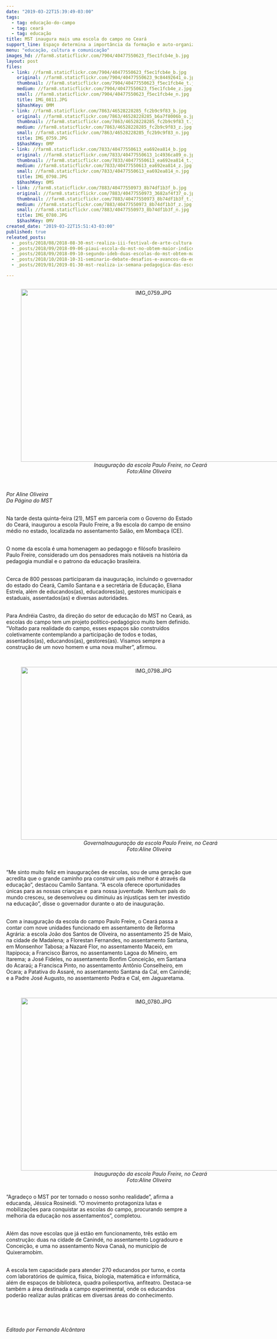 ```yaml
---
date: "2019-03-22T15:39:49-03:00"
tags:
  - tag: educação-do-campo
  - tag: ceará
  - tag: educação
title: MST inaugura mais uma escola do campo no Ceará
support_line: Espaço determina a importância da formação e auto-organização no campo
menu: "educação, cultura e comunicação"
images_hd: //farm8.staticflickr.com/7904/40477550623_f5ec1fcb4e_b.jpg
layout: post
files:
  - link: //farm8.staticflickr.com/7904/40477550623_f5ec1fcb4e_b.jpg
    original: //farm8.staticflickr.com/7904/40477550623_9c84492641_o.jpg
    thumbnail: //farm8.staticflickr.com/7904/40477550623_f5ec1fcb4e_t.jpg
    medium: //farm8.staticflickr.com/7904/40477550623_f5ec1fcb4e_z.jpg
    small: //farm8.staticflickr.com/7904/40477550623_f5ec1fcb4e_n.jpg
    title: IMG_0811.JPG
    $$hashKey: 0MM
  - link: //farm8.staticflickr.com/7863/46528228285_fc2b9c9f83_b.jpg
    original: //farm8.staticflickr.com/7863/46528228285_b6a7f8006b_o.jpg
    thumbnail: //farm8.staticflickr.com/7863/46528228285_fc2b9c9f83_t.jpg
    medium: //farm8.staticflickr.com/7863/46528228285_fc2b9c9f83_z.jpg
    small: //farm8.staticflickr.com/7863/46528228285_fc2b9c9f83_n.jpg
    title: IMG_0759.JPG
    $$hashKey: 0MP
  - link: //farm8.staticflickr.com/7833/40477550613_ea692ea814_b.jpg
    original: //farm8.staticflickr.com/7833/40477550613_1c4936ca89_o.jpg
    thumbnail: //farm8.staticflickr.com/7833/40477550613_ea692ea814_t.jpg
    medium: //farm8.staticflickr.com/7833/40477550613_ea692ea814_z.jpg
    small: //farm8.staticflickr.com/7833/40477550613_ea692ea814_n.jpg
    title: IMG_0798.JPG
    $$hashKey: 0MS
  - link: //farm8.staticflickr.com/7883/40477550973_8b74df1b3f_b.jpg
    original: //farm8.staticflickr.com/7883/40477550973_3682af4f37_o.jpg
    thumbnail: //farm8.staticflickr.com/7883/40477550973_8b74df1b3f_t.jpg
    medium: //farm8.staticflickr.com/7883/40477550973_8b74df1b3f_z.jpg
    small: //farm8.staticflickr.com/7883/40477550973_8b74df1b3f_n.jpg
    title: IMG_0780.JPG
    $$hashKey: 0MV
created_date: "2019-03-22T15:51:43-03:00"
published: true
releated_posts:
  - _posts/2018/08/2018-08-30-mst-realiza-iii-festival-de-arte-cultura-das-escolas-do-campo.md
  - _posts/2018/09/2018-09-06-piaui-escola-do-mst-no-obtem-maior-indice-do-municipio-no-ideb.md
  - _posts/2018/09/2018-09-10-segundo-ideb-duas-escolas-do-mst-obtem-maiores-indices-na-educacao-basica.md
  - _posts/2018/10/2018-10-31-seminario-debate-desafios-e-avancos-da-educacao-do-campo-na-paraiba.md
  - _posts/2019/01/2019-01-30-mst-realiza-ix-semana-pedagogica-das-escolas-do-campo-no-ce.md

---
```

<div style="text-align:center">
<figure class="image" style="display:inline-block"><img alt="IMG_0759.JPG" height="467" src="//farm8.staticflickr.com/7863/46528228285_fc2b9c9f83_b.jpg" width="700" />
<figcaption><em>Inaugura&ccedil;&atilde;o da escola Paulo Freire, no Cear&aacute;</em><br />
<em>Foto:Aline Oliveira &nbsp;</em></figcaption>
</figure>
</div>

<p><br />
<em>Por Aline Oliveira &nbsp;<br />
Da P&aacute;gina do MST</em></p>

<p><br />
Na tarde desta quinta-feira (21), MST&nbsp;em parceria com o Governo do Estado do Cear&aacute;, inaugurou a escola Paulo Freire, a 9a escola do campo de ensino m&eacute;dio no estado, localizada no assentamento Sal&atilde;o, em Momba&ccedil;a (CE).<br />
&nbsp;</p>

<p>O nome da escola &eacute; uma homenagem ao pedagogo e fil&oacute;sofo brasileiro Paulo Freire, considerado um dos pensadores mais not&aacute;veis na hist&oacute;ria da pedagogia mundial e o patrono da educa&ccedil;&atilde;o brasileira.<br />
&nbsp;</p>

<p>Cerca de 800 pessoas participaram da inaugura&ccedil;&atilde;o, incluindo o governador do estado do Cear&aacute;, Camilo Santana e a secret&aacute;ria de Educa&ccedil;&atilde;o, Eliana Estrela, al&eacute;m de educandos(as), educadores(as), gestores municipais e estaduais, assentados(as) e&nbsp;diversas autoridades.<br />
&nbsp;</p>

<p>Para Andr&eacute;ia Castro, da dire&ccedil;&atilde;o do setor de educa&ccedil;&atilde;o do MST no Cear&aacute;, as escolas do campo tem um projeto pol&iacute;tico-pedag&oacute;gico muito bem definido. &ldquo;Voltado para realidade do campo, esses espa&ccedil;os s&atilde;o constru&iacute;dos coletivamente contemplando a participa&ccedil;&atilde;o de todos e todas, assentados(as), educandos(as), gestores(as). Visamos sempre a constru&ccedil;&atilde;o de um novo homem e uma nova mulher&rdquo;, afirmou.<br />
&nbsp;</p>

<div style="text-align:center">
<figure class="image" style="display:inline-block"><img alt="IMG_0798.JPG" height="467" src="//farm8.staticflickr.com/7833/40477550613_ea692ea814_b.jpg" width="700" />
<figcaption><em>GovernaInaugura&ccedil;&atilde;o da escola Paulo Freire, no Cear&aacute;</em><br />
<em>Foto:Aline Oliveira &nbsp;</em></figcaption>
</figure>
</div>

<p><br />
&ldquo;Me sinto muito feliz em inaugura&ccedil;&otilde;es de escolas, sou de uma gera&ccedil;&atilde;o que acredita que o grande caminho pra construir um pa&iacute;s melhor &eacute; atrav&eacute;s da educa&ccedil;&atilde;o&rdquo;, destacou Camilo Santana. &ldquo;A escola oferece oportunidades &uacute;nicas para as&nbsp;nossas crian&ccedil;as e&nbsp; para nossa&nbsp;juventude. Nenhum pa&iacute;s do mundo cresceu, se desenvolveu ou diminuiu as injusti&ccedil;as sem ter investido na educa&ccedil;&atilde;o&rdquo;, disse o governador durante o ato de inaugura&ccedil;&atilde;o.<br />
&nbsp;</p>

<p>Com a inaugura&ccedil;&atilde;o da escola do campo Paulo Freire, o Cear&aacute; passa a contar com nove&nbsp;unidades funcionado em assentamento de Reforma Agr&aacute;ria: a escola Jo&atilde;o dos Santos de Oliveira, no assentamento 25 de Maio, na cidade de Madalena; a Florestan Fernandes, no assentamento Santana, em Monsenhor Tabosa; a Nazar&eacute; Flor, no assentamento Macei&oacute;, em Itapipoca; a Francisco Barros, no assentamento Lagoa do Mineiro, em Itarema; a Jos&eacute; Fideles, no assentamento Bonfim Concei&ccedil;&atilde;o, em Santana do Acara&uacute;; a Francisca Pinto, no assentamento Ant&ocirc;nio Conselheiro, em Ocara; a Patativa do Assar&eacute;, no assentamento Santana da Cal, em Canind&eacute;; e a Padre Jos&eacute; Augusto, no assentamento Pedra e Cal, em Jaguaretama.<br />
&nbsp;</p>

<div style="text-align:center">
<figure class="image" style="display:inline-block"><img alt="IMG_0780.JPG" height="467" src="//farm8.staticflickr.com/7883/40477550973_8b74df1b3f_b.jpg" width="700" />
<figcaption><em>Inaugura&ccedil;&atilde;o da escola Paulo Freire, no Cear&aacute;</em><br />
<em>Foto:Aline Oliveira &nbsp;</em></figcaption>
</figure>
</div>

<p>&ldquo;Agrade&ccedil;o o MST por ter tornado o nosso sonho&nbsp;realidade&rdquo;, afirma a educanda, J&eacute;ssica Rosineidi. &ldquo;O movimento protagoniza lutas e mobiliza&ccedil;&otilde;es para conquistar as escolas do campo, procurando sempre a melhoria da educa&ccedil;&atilde;o nos assentamentos&rdquo;, completou.</p>

<p><br />
Al&eacute;m das nove escolas que j&aacute; est&atilde;o em funcionamento, tr&ecirc;s&nbsp;est&atilde;o em constru&ccedil;&atilde;o: duas na cidade de Canind&eacute;, no assentamento Logradouro e Concei&ccedil;&atilde;o, e uma no&nbsp;assentamento Nova Cana&atilde;, no munic&iacute;pio de Quixeramobim.</p>

<p><br />
A escola tem capacidade para atender 270 educandos por turno, e conta com laborat&oacute;rios de qu&iacute;mica, f&iacute;sica, biologia, matem&aacute;tica e inform&aacute;tica, al&eacute;m de espa&ccedil;os de biblioteca, quadra poliesportiva, anfiteatro. Destaca-se tamb&eacute;m a &aacute;rea destinada a campo experimental, onde os educandos poder&atilde;o realizar aulas pr&aacute;ticas em diversas &aacute;reas do conhecimento.</p>

<p>&nbsp;</p>

<p>&nbsp;</p>

<p><em>Editado por Fernanda Alc&acirc;ntara</em></p>

